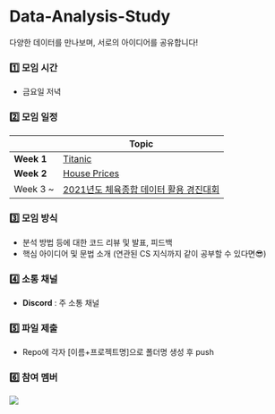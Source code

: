 # Data-Analysis-Study

다양한 데이터를 만나보며, 서로의 아이디어를 공유합니다!

### 1️⃣ 모임 시간

- 금요일 저녁

### :two: 모임 일정

|            | Topic                                                        |
| ---------- | ------------------------------------------------------------ |
| **Week 1** | [Titanic](https://www.kaggle.com/c/titanic)                  |
| **Week 2** | [House Prices](https://www.kaggle.com/c/house-prices-advanced-regression-techniques) |
| Week 3 ~   | [2021년도 체육종합 데이터 활용 경진대회](http://sportsdata.or.kr/event_view4) |

### 3️⃣ 모임 방식

- 분석 방법 등에 대한 코드 리뷰 및 발표, 피드백
- 핵심 아이디어 및 문법 소개 (연관된 CS 지식까지 같이 공부할 수 있다면😎)

### 4️⃣ 소통 채널

- **Discord** : 주 소통 채널


### :five: 파일 제출

- Repo에 각자 [이름+프로젝트명]으로 폴더명 생성 후 push

### :six: 참여 멤버

<a href="https://github.com/yoonhyeyoon/Data-Analysis-Study/graphs/contributors">
  <img src="https://contrib.rocks/image?repo=yoonhyeyoon/Data-Analysis-Study" />
</a>

